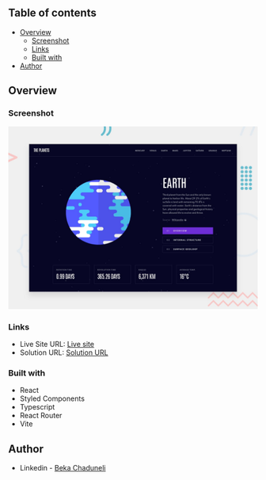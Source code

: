 ## Table of contents

- [Overview](#overview)
  - [Screenshot](#screenshot)
  - [Links](#links)
  - [Built with](#built-with)
- [Author](#author)

## Overview

### Screenshot

![](/preview.jpg)

### Links

- Live Site URL: [Live site](https://planet-facts-reacts.vercel.app/)
- Solution URL: [Solution URL](https://github.com/bekaChaduneli/planet-facts-react)

### Built with

- React
- Styled Components
- Typescript
- React Router
- Vite

## Author

- Linkedin - [Beka Chaduneli](https://www.linkedin.com/in/beka-chaduneli-28203422b/)
